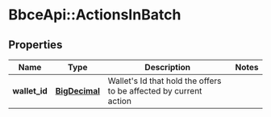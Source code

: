 # BbceApi::ActionsInBatch

## Properties
Name | Type | Description | Notes
------------ | ------------- | ------------- | -------------
**wallet_id** | [**BigDecimal**](BigDecimal.md) | Wallet&#x27;s Id that hold the offers to be affected by current action | 


